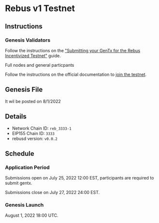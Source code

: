 # Rebus v1 Testnet

## Instructions

### Genesis Validators

Follow the instructions on the ["Submitting your GenTx for the Rebus Incentivized Testnet"](gentx.md) guide.

Full nodes and general particpants

Follow the instructions on the official documentation to [join the testnet](https://docs.rebuschain.com/validators/joining-the-testnets/).

## Genesis File

It wil be posted on 8/1/2022

## Details

- Network Chain ID: `reb_3333-1`
- EIP155 Chain ID: `3333`
- rebusd version: `v0.0.2`

## Schedule

### Application Period

Submissions open on July 25, 2022 12:00 EST, participants are required to submit gentx.

Submissions close on July 27, 2022 24:00 EST.

### Genesis Launch

August 1, 2022 18:00 UTC.
